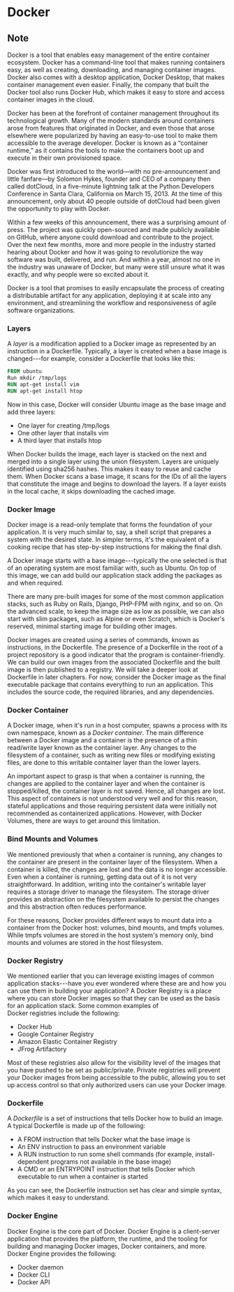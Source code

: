 # Docker

## Note

Docker is a tool that enables easy management of the entire container ecosystem. Docker has a command-line tool that makes running containers easy, as well as creating, downloading, and managing container images. Docker also comes with a desktop application, Docker Desktop, that makes container management even easier. Finally, the company that built the Docker tool also runs Docker Hub, which makes it easy to store and access container images in the cloud.

Docker has been at the forefront of container management throughout its technological growth. Many of the modern standards around containers arose from features that originated in Docker, and even those that arose elsewhere were popularized by having an easy-to-use tool to make them accessible to the average developer. Docker is known as a “container runtime,” as it contains the tools to make the containers boot up and execute in their own provisioned space.

Docker was first introduced to the world—with no pre-announcement and little fanfare—by Solomon Hykes, founder and CEO of a company then called dotCloud, in a five-minute lightning talk at the Python Developers Conference in Santa Clara, California on March 15, 2013. At the time of this announcement, only about 40 people outside of dotCloud had been given the opportunity to play with Docker.

Within a few weeks of this announcement, there was a surprising amount of press. The project was quickly open-sourced and made publicly available on GitHub, where anyone could download and contribute to the project. Over the next few months, more and more people in the industry started hearing about Docker and how it was going to revolutionize the way software was built, delivered, and run. And within a year, almost no one in the industry was unaware of Docker, but many were still unsure what it was exactly, and why people were so excited about it.

Docker is a tool that promises to easily encapsulate the process of creating a distributable artifact for any application, deploying it at scale into any environment, and streamlining the workflow and responsiveness of agile software organizations.

### Layers

A *layer* is a modification applied to a Docker image as represented by an instruction in a Dockerfile. Typically, a layer is created when a base image is changed---for example, consider a Dockerfile that looks like this:

```Dockerfile
FROM ubuntu
Run mkdir /tmp/logs
RUN apt-get install vim
RUN apt-get install htop
```

Now in this case, Docker will consider Ubuntu image as the base image and add three layers:

-   One layer for creating /tmp/logs
-   One other layer that installs vim
-   A third layer that installs htop

When Docker builds the image, each layer is stacked on the next and merged into a single layer using the union filesystem. Layers are uniquely identified using sha256 hashes. This makes it easy to reuse and cache them. When Docker scans a base image, it scans for the IDs of all the layers that constitute the image and begins to download the layers. If a layer exists in the local cache, it skips downloading the cached image.

### Docker Image

Docker image is a read-only template that forms the foundation of your application. It is very much similar to, say, a shell script that prepares a system with the desired state. In simpler terms, it's the equivalent of a cooking recipe that has step-by-step instructions for making the final dish.

A Docker image starts with a base image---typically the one selected is that of an operating system are most familiar with, such as Ubuntu. On top of this image, we can add build our application stack adding the packages as and when required.

There are many pre-built images for some of the most common application stacks, such as Ruby on Rails, Django, PHP-FPM with nginx, and so on. On the advanced scale, to keep the image size as low as possible, we can also start with slim packages, such as Alpine or even Scratch, which is Docker's reserved, minimal starting image for building other images.

Docker images are created using a series of commands, known as instructions, in the Dockerfile. The presence of a Dockerfile in the root of a project repository is a good indicator that the program is container-friendly. We can build our own images from the associated Dockerfile and the built image is then published to a registry. We will take a deeper look at Dockerfile in later chapters. For now, consider the Docker image as the final executable package that contains everything to run an application. This includes the source code, the required libraries, and any dependencies.

### Docker Container

A Docker image, when it's run in a host computer, spawns a process with its own namespace, known as a *Docker container*. The main difference between a Docker image and a container is the presence of a thin read/write layer known as the container layer. Any changes to the filesystem of a container, such as writing new files or modifying existing files, are done to this writable container layer than the lower layers.

An important aspect to grasp is that when a container is running, the changes are applied to the container layer and when the container is stopped/killed, the container layer is not saved. Hence, all changes are lost. This aspect of containers is not understood very well and for this reason, stateful applications and those requiring persistent data were initially not recommended as containerized applications. However, with Docker Volumes, there are ways to get around this limitation.

### Bind Mounts and Volumes

We mentioned previously that when a container is running, any changes to the container are present in the container layer of the filesystem. When a container is killed, the changes are lost and the data is no longer accessible. Even when a container is running, getting data out of it is not very straightforward. In addition, writing into the container's writable layer requires a storage driver to manage the filesystem. The storage driver provides an abstraction on the filesystem available to persist the changes and this abstraction often reduces performance.

For these reasons, Docker provides different ways to mount data into a container from the Docker host: volumes, bind mounts, and tmpfs volumes. While tmpfs volumes are stored in the host system's memory only, bind mounts and volumes are stored in the host filesystem.

### Docker Registry

We mentioned earlier that you can leverage existing images of common application stacks---have you ever wondered where these are and how you can use them in building your application? A Docker Registry is a place where you can store Docker images so that they can be used as the basis for an application stack. Some common examples of Docker registries include the following:

-   Docker Hub
-   Google Container Registry
-   Amazon Elastic Container Registry
-   JFrog Artifactory

Most of these registries also allow for the visibility level of the images that you have pushed to be set as public/private. Private registries will prevent your Docker images from being accessible to the public, allowing you to set up access control so that only authorized users can use your Docker image.

### Dockerfile

A *Dockerfile* is a set of instructions that tells Docker how to build an image. A typical Dockerfile is made up of the following:

-   A FROM instruction that tells Docker what the base image is
-   An ENV instruction to pass an environment variable
-   A RUN instruction to run some shell commands (for example, install-dependent programs not available in the base image)
-   A CMD or an ENTRYPOINT instruction that tells Docker which executable to run when a container is started

As you can see, the Dockerfile instruction set has clear and simple syntax, which makes it easy to understand.

### Docker Engine

Docker Engine is the core part of Docker. Docker Engine is a client-server application that provides the platform, the runtime, and the tooling for building and managing Docker images, Docker containers, and more. Docker Engine provides the following:

-   Docker daemon
-   Docker CLI
-   Docker API

